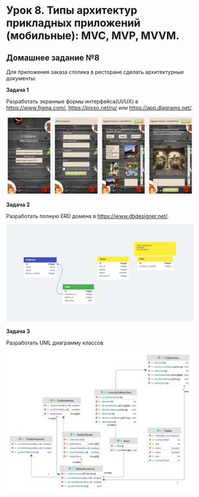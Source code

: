 # Урок 8. Типы архитектур прикладных приложений (мобильные): MVC, MVP, MVVM.

## Домашнее задание №8

Для приложения заказа столика в ресторане сделать архитектурные документы:

**Задача 1**

Разработать экранные формы интерфейса(UI/UX) в https://www.figma.com/, https://pixso.net/ru/ или https://app.diagrams.net/.

![UX_UI_Reserv](img/UX_UI_Reserv.JPG)

**Задача 2**

Разработать полную ERD домена в https://www.dbdesigner.net/.

![ERD_Reserv](img/ERD_Reserv.JPG)

**Задача 3**

Разработать UML диаграмму классов

![UML_Reservation_table](img/UML_Reserv.JPG)
